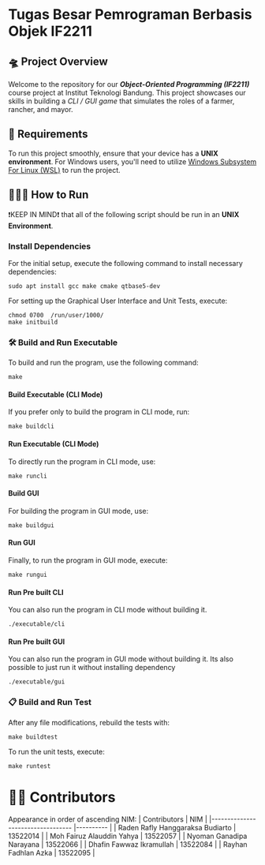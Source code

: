 # Tugas Besar Pemrograman Berbasis Objek IF2211

## 🛸 Project Overview
Welcome to the repository for our ***Object-Oriented Programming (IF2211)*** course project at Institut Teknologi Bandung. This project showcases our skills in building a *CLI / GUI game* that simulates the roles of a farmer, rancher, and mayor.

## 📝 Requirements
To run this project smoothly, ensure that your device has a **UNIX environment**. For Windows users, you'll need to utilize [Windows Subsystem For Linux (WSL)](https://learn.microsoft.com/en-us/windows/wsl/install) to run the project.

## 🏃🏻‍♂️ How to Run
❗KEEP IN MIND❗ that all of the following script should be run in an **UNIX Environment**.

### Install Dependencies
For the initial setup, execute the following command to install necessary dependencies:
```
sudo apt install gcc make cmake qtbase5-dev
```

For setting up the Graphical User Interface and Unit Tests, execute:
```
chmod 0700  /run/user/1000/
make initbuild
```
### 🛠️ Build and Run Executable
To build and run the program, use the following command:
```
make
```
#### Build Executable (CLI Mode)
If you prefer only to build the program in CLI mode, run:
```
make buildcli
```
#### Run Executable (CLI Mode)
To directly run the program in CLI mode, use:
```
make runcli
```
#### Build GUI
For building the program in GUI mode, use:
```
make buildgui
```
#### Run GUI
Finally, to run the program in GUI mode, execute:

```
make rungui
```
#### Run Pre built CLI
You can also run the program in CLI mode without building it.
```
./executable/cli
```
#### Run Pre built GUI
You can also run the program in GUI mode without building it. Its also possible to just run it without installing dependency
```
./executable/gui
```
### 📋 Build and Run Test
After any file modifications, rebuild the tests with:
```
make buildtest
```
To run the unit tests, execute:
```
make runtest
```
# 🤵🏻 Contributors
Appearance in order of ascending NIM:
| Contributors                     	| NIM      	|
|----------------------------------	|----------	|
| Raden Rafly Hanggaraksa Budiarto 	| 13522014 	|
| Moh Fairuz Alauddin Yahya        	| 13522057 	|
| Nyoman Ganadipa Narayana         	| 13522066 	|
| Dhafin Fawwaz Ikramullah         	| 13522084 	|
| Rayhan Fadhlan Azka              	| 13522095 	|